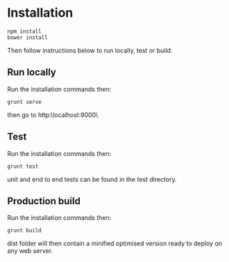 # Installation
```
npm install
bower install
```
Then follow instructions below to run locally, test or build.


## Run locally
Run the installation commands then:
```
grunt serve
```
then go to http:\\localhost:9000\


## Test
Run the installation commands then:
```
grunt test
```
unit and end to end tests can be found in the test directory.


## Production build
Run the installation commands then:
```
grunt build
```
dist folder will then contain a minified optimised version ready to deploy on any web server.




